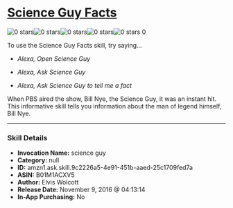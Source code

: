 # [Science Guy Facts](http://alexa.amazon.com/#skills/amzn1.ask.skill.9c2226a5-4e91-451b-aaed-25c1709fed7a)
![0 stars](../../images/ic_star_border_black_18dp_1x.png)![0 stars](../../images/ic_star_border_black_18dp_1x.png)![0 stars](../../images/ic_star_border_black_18dp_1x.png)![0 stars](../../images/ic_star_border_black_18dp_1x.png)![0 stars](../../images/ic_star_border_black_18dp_1x.png) 0

To use the Science Guy Facts skill, try saying...

* *Alexa, Open Science Guy*

* *Alexa, Ask Science Guy*

* *Alexa, Ask Science Guy to tell me a fact*

When PBS aired the show, Bill Nye, the Science Guy, it was an instant hit. This informative skill tells you information about the man of legend himself, Bill Nye.

***

### Skill Details

* **Invocation Name:** science guy
* **Category:** null
* **ID:** amzn1.ask.skill.9c2226a5-4e91-451b-aaed-25c1709fed7a
* **ASIN:** B01M1ACXV5
* **Author:** Elvis Wolcott
* **Release Date:** November 9, 2016 @ 04:13:14
* **In-App Purchasing:** No
